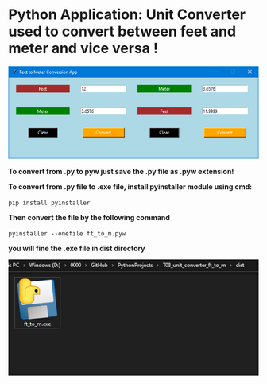 # Python Application: Unit Converter used to convert between feet and meter and vice versa ! 

![alt text](https://github.com/AI-MOO/PythonProjects/blob/master/T08_unit_converter_ft_to_m/images_for_explination/1.png)



**To convert from .py to pyw just save the .py file as .pyw extension!**


**To convert from .py file to .exe file, install pyinstaller module using cmd:**

`pip install pyinstaller`

**Then convert the file by the following command**

`pyinstaller --onefile ft_to_m.pyw`

**you will fine the .exe file in dist directory** 

![alt text](https://raw.githubusercontent.com/AI-MOO/PythonProjects/master/T08_unit_converter_ft_to_m/images_for_explination/2.png)